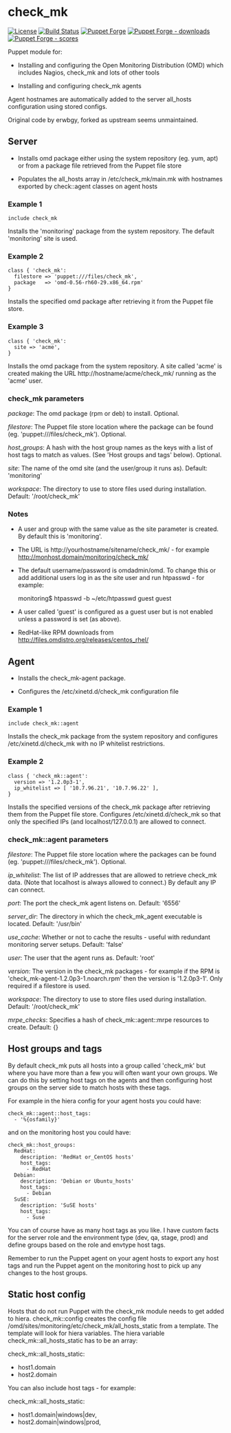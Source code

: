 # check_mk

[![License](https://img.shields.io/github/license/voxpupuli/puppet-check_mk.svg)](https://github.com/voxpupuli/puppet-check_mk/blob/master/LICENSE)
[![Build Status](https://travis-ci.org/voxpupuli/puppet-check_mk.png?branch=master)](https://travis-ci.org/voxpupuli/puppet-check_mk)
[![Puppet Forge](https://img.shields.io/puppetforge/v/puppet/check_mk.svg)](https://forge.puppetlabs.com/puppet/check_mk)
[![Puppet Forge - downloads](https://img.shields.io/puppetforge/dt/puppet/check_mk.svg)](https://forge.puppetlabs.com/puppet/check_mk)
[![Puppet Forge - scores](https://img.shields.io/puppetforge/f/puppet/check_mk.svg)](https://forge.puppetlabs.com/puppet/check_mk)

Puppet module for:

* Installing and configuring the Open Monitoring Distribution (OMD) which
  includes Nagios, check_mk and lots of other tools

* Installing and configuring check_mk agents

Agent hostnames are automatically added to the server all_hosts configuration
using stored configs.

Original code by erwbgy, forked as upstream seems unmaintained.

## Server

* Installs omd package either using the system repository (eg. yum, apt) or
  from a package file retrieved from the Puppet file store

* Populates the all_hosts array in /etc/check_mk/main.mk with hostnames
  exported by check::agent classes on agent hosts

### Example 1

    include check_mk

Installs the 'monitoring' package from the system repository. The default 'monitoring' site is used.

### Example 2

    class { 'check_mk':
      filestore => 'puppet:///files/check_mk',
      package   => 'omd-0.56-rh60-29.x86_64.rpm'
    }

Installs the specified omd package after retrieving it from the Puppet file store.

### Example 3

    class { 'check_mk':
      site => 'acme',
    }

Installs the omd package from the system repository.  A site called 'acme' is
created making the URL http://hostname/acme/check_mk/ running as the 'acme' user.

### check_mk parameters

*package*: The omd package (rpm or deb) to install. Optional.

*filestore*: The Puppet file store location where the package can be found (eg. 'puppet:///files/check_mk'). Optional.

*host_groups*: A hash with the host group names as the keys with a list of host tags to match as values. (See 'Host groups and tags' below). Optional.

*site*: The name of the omd site (and the user/group it runs as). Default: 'monitoring'

*workspace*: The directory to use to store files used during installation.  Default: '/root/check_mk'

### Notes

* A user and group with the same value as the site parameter is created.  By default this is 'monitoring'.

* The URL is http://yourhostname/sitename/check_mk/ - for example http://monhost.domain/monitoring/check_mk/

* The default username/password is omdadmin/omd. To change this or add additional users log in as the site user and run htpasswd - for example:

    monitoring$ htpasswd -b ~/etc/htpasswd guest guest

* A user called 'guest' is configured as a guest user but is not enabled unless a password is set (as above).

* RedHat-like RPM downloads from http://files.omdistro.org/releases/centos_rhel/

## Agent

* Installs the check_mk-agent package.

* Configures the /etc/xinetd.d/check_mk configuration file

### Example 1

    include check_mk::agent

Installs the check_mk package from the system repository
and configures /etc/xinetd.d/check_mk with no IP whitelist restrictions.

### Example 2

    class { 'check_mk::agent':
      version => '1.2.0p3-1',
      ip_whitelist => [ '10.7.96.21', '10.7.96.22' ],
    }

Installs the specified versions of the check_mk package
after retrieving them from the Puppet file store.  Configures
/etc/xinetd.d/check_mk so that only the specified IPs (and localhost/127.0.0.1)
are allowed to connect.

### check_mk::agent parameters

*filestore*: The Puppet file store location where the packages can be found (eg. 'puppet:///files/check_mk'). Optional.

*ip_whitelist*: The list of IP addresses that are allowed to retrieve check_mk
data. (Note that localhost is always allowed to connect.) By default any IP can
connect.

*port*: The port the check_mk agent listens on. Default: '6556'

*server_dir*: The directory in which the check_mk_agent executable is located.
Default: '/usr/bin'

*use_cache*: Whether or not to cache the results - useful with redundant
monitoring server setups.  Default: 'false'

*user*: The user that the agent runs as. Default: 'root'

*version*: The version in the check_mk packages - for example if the RPM is
'check_mk-agent-1.2.0p3-1.noarch.rpm' then the version is '1.2.0p3-1'.
Only required if a filestore is used.

*workspace*: The directory to use to store files used during installation.
Default: '/root/check_mk'

*mrpe_checks*: Specifies a hash of check_mk::agent::mrpe resources to create. Default: {}

## Host groups and tags

By default check_mk puts all hosts into a group called 'check_mk' but where you
have more than a few you will often want your own groups.  We can do this by
setting host tags on the agents and then configuring host groups on the server
side to match hosts with these tags.

For example in the hiera config for your agent hosts you could have:

    check_mk::agent::host_tags:
      - '%{osfamily}'

and on the monitoring host you could have:

    check_mk::host_groups:
      RedHat:
        description: 'RedHat or_CentOS hosts'
        host_tags:
          - RedHat
      Debian:
        description: 'Debian or Ubuntu_hosts'
        host_tags:
          - Debian
      SuSE:
        description: 'SuSE hosts'
        host_tags:
          - Suse

You can of course have as many host tags as you like. I have custom facts for
the server role and the environment type (dev, qa, stage, prod) and define
groups based on the role and envtype host tags.

Remember to run the Puppet agent on your agent hosts to export any host tags
and run the Puppet agent on the monitoring host to pick up any changes to the
host groups.

## Static host config

Hosts that do not run Puppet with the check_mk module needs to get added to hiera.
check_mk::config creates the config file
/omd/sites/monitoring/etc/check_mk/all_hosts_static from a template.
The template will look for hiera variables.
The hiera variable check_mk::all_hosts_static has to be an array:

check_mk::all_hosts_static:
  - host1.domain
  - host2.domain


You can also include host tags - for example:

check_mk::all_hosts_static:
  - host1.domain|windows|dev,
  - host2.domain|windows|prod,

